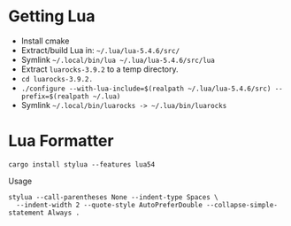 # Getting Lua

- Install cmake
- Extract/build Lua in: `~/.lua/lua-5.4.6/src/`
- Symlink `~/.local/bin/lua ~/.lua/lua-5.4.6/src/lua`
- Extract `luarocks-3.9.2` to a temp directory.
- `cd luarocks-3.9.2.`
- `./configure --with-lua-include=$(realpath ~/.lua/lua-5.4.6/src) --prefix=$(realpath ~/.lua)`
- Symlink `~/.local/bin/luarocks -> ~/.lua/bin/luarocks`

# Lua Formatter

```shell
cargo install stylua --features lua54
```

Usage

```shell
stylua --call-parentheses None --indent-type Spaces \
  --indent-width 2 --quote-style AutoPreferDouble --collapse-simple-statement Always .
```
